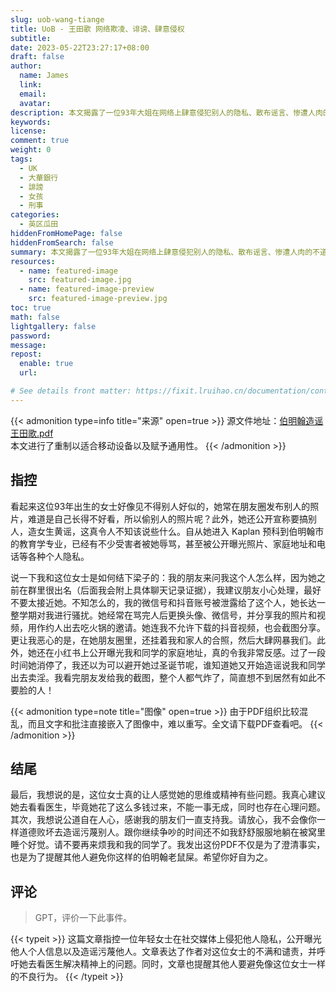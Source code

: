 ```yaml
---
slug: uob-wang-tiange
title: UoB - 王田歌 网络欺凌、诽谤、肆意侵权
subtitle:
date: 2023-05-22T23:27:17+08:00
draft: false
author:
  name: James
  link:
  email:
  avatar:
description: 本文揭露了一位93年大姐在网络上肆意侵犯别人的隐私、散布谣言、惨遭人肉的不道德行为。作者从自身经历出发，讲述了大姐用截屏、挂朋友圈照片、人肉等手段对他人进行不断的骚扰，造成极大的心理压力，对受害者造成了严重的精神和人身伤害。同时，本文呼吁对网络欺凌和诽谤行为予以严肃打击，保护每个人的合法权益和尊严。
keywords:
license:
comment: true
weight: 0
tags:
  - UK
  - 大華銀行
  - 誹謗
  - 女孩
  - 刑事
categories:
  - 英区瓜田
hiddenFromHomePage: false
hiddenFromSearch: false
summary: 本文揭露了一位93年大姐在网络上肆意侵犯别人的隐私、散布谣言、惨遭人肉的不道德行为。作者从自身经历出发，讲述了大姐用截屏、挂朋友圈照片、人肉等手段对他人进行不断的骚扰，造成极大的心理压力，对受害者造成了严重的精神和人身伤害。同时，本文呼吁对网络欺凌和诽谤行为予以严肃打击，保护每个人的合法权益和尊严。
resources:
  - name: featured-image
    src: featured-image.jpg
  - name: featured-image-preview
    src: featured-image-preview.jpg
toc: true
math: false
lightgallery: false
password:
message:
repost:
  enable: true
  url:

# See details front matter: https://fixit.lruihao.cn/documentation/content-management/introduction/#front-matter
---
```


<!--more-->

{{< admonition type=info title="来源" open=true >}}
源文件地址：[伯明翰造谣王田歌.pdf](https://oss.schoolmelon.com/source/uob-wang-tiange.pdf)  
本文进行了重制以适合移动设备以及赋予通用性。
{{< /admonition >}}

## 指控

看起来这位93年出生的女士好像见不得别人好似的，她常在朋友圈发布别人的照片，难道是自己长得不好看，所以偷别人的照片呢？此外，她还公开宣称要搞别人，造女生黄谣，这真令人不知该说些什么。自从她进入 Kaplan 预科到伯明翰市的教育学专业，已经有不少受害者被她辱骂，甚至被公开曝光照片、家庭地址和电话等各种个人隐私。

说一下我和这位女士是如何结下梁子的：我的朋友来问我这个人怎么样，因为她之前在群里很出名（后面我会附上具体聊天记录证据），我建议朋友小心处理，最好不要太接近她。不知怎么的，我的微信号和抖音账号被泄露给了这个人，她长达一整学期对我进行骚扰。她经常在骂完人后更换头像、微信号，并分享我的照片和视频，用作约人出去吃火锅的邀请。她连我不允许下载的抖音视频，也会截图分享。更让我恶心的是，在她朋友圈里，还挂着我和家人的合照，然后大肆网暴我们。此外，她还在小红书上公开曝光我和同学的家庭地址，真的令我非常反感。过了一段时间她消停了，我还以为可以避开她过圣诞节呢，谁知道她又开始造谣说我和同学出去卖淫。我看完朋友发给我的截图，整个人都气炸了，简直想不到居然有如此不要脸的人！

{{< admonition type=note title="图像" open=true >}}
由于PDF组织比较混乱，而且文字和批注直接嵌入了图像中，难以重写。全文请下载PDF查看吧。
{{< /admonition >}}

## 结尾

最后，我想说的是，这位女士真的让人感觉她的思维或精神有些问题。我真心建议她去看看医生，毕竟她花了这么多钱过来，不能一事无成，同时也存在心理问题。其次，我想说公道自在人心，感谢我的朋友们一直支持我。请放心，我不会像你一样道德败坏去造谣污蔑别人。跟你继续争吵的时间还不如我舒舒服服地躺在被窝里睡个好觉。请不要再来烦我和我的同学了。我发出这份PDF不仅是为了澄清事实，也是为了提醒其他人避免你这样的伯明翰老鼠屎。希望你好自为之。

## 评论

> GPT，评价一下此事件。

{{< typeit >}}
这篇文章指控一位年轻女士在社交媒体上侵犯他人隐私，公开曝光他人个人信息以及造谣污蔑他人。文章表达了作者对这位女士的不满和谴责，并呼吁她去看医生解决精神上的问题。同时，文章也提醒其他人要避免像这位女士一样的不良行为。
{{< /typeit >}}